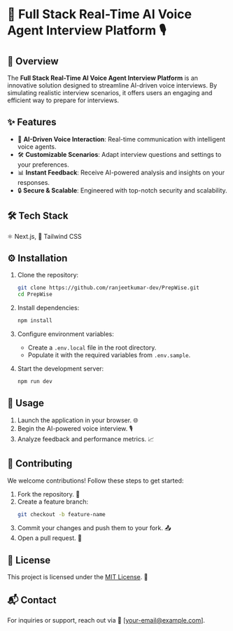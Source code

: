 # 🌟 Full Stack Real-Time AI Voice Agent Interview Platform 🎙️

## 📖 Overview

The **Full Stack Real-Time AI Voice Agent Interview Platform** is an innovative solution designed to streamline AI-driven voice interviews. By simulating realistic interview scenarios, it offers users an engaging and efficient way to prepare for interviews.

## ✨ Features

- 🎤 **AI-Driven Voice Interaction**: Real-time communication with intelligent voice agents.
- 🛠️ **Customizable Scenarios**: Adapt interview questions and settings to your preferences.
- 📊 **Instant Feedback**: Receive AI-powered analysis and insights on your responses.
- 🔒 **Secure & Scalable**: Engineered with top-notch security and scalability.

## 🛠️ Tech Stack

⚛️ Next.js, 🎨 Tailwind CSS

## ⚙️ Installation

1. Clone the repository:

   ```bash
   git clone https://github.com/ranjeetkumar-dev/PrepWise.git
   cd PrepWise
   ```

2. Install dependencies:

   ```bash
   npm install
   ```

3. Configure environment variables:

   - Create a `.env.local` file in the root directory.
   - Populate it with the required variables from `.env.sample`.

4. Start the development server:

   ```bash
   npm run dev
   ```

## 🚀 Usage

1. Launch the application in your browser. 🌐
2. Begin the AI-powered voice interview. 🎙️
3. Analyze feedback and performance metrics. 📈

## 🤝 Contributing

We welcome contributions! Follow these steps to get started:

1. Fork the repository. 🍴
2. Create a feature branch:
   ```bash
   git checkout -b feature-name
   ```
3. Commit your changes and push them to your fork. 📤
4. Open a pull request. 🔄

## 📜 License

This project is licensed under the [MIT License](LICENSE). 📄

## 📬 Contact

For inquiries or support, reach out via 📧 [your-email@example.com].

